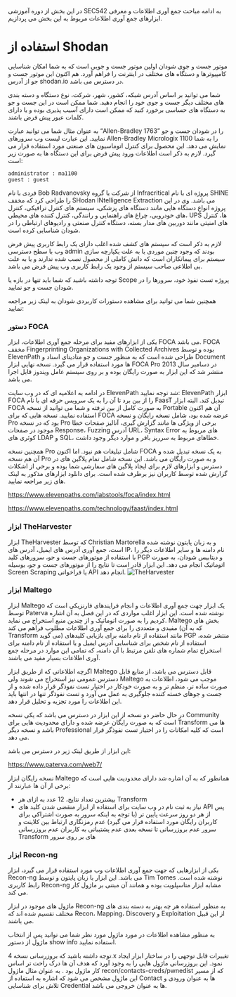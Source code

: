 در این بخش از دوره آموزشی SEC542 به ادامه مباحث جمع آوری اطلاعات و معرفی ابزارهای جمع آوری اطلاعات مربوط به این بخش می پردازیم.

# استفاده از Shodan

موتور جست و جوی شودان اولین موتور جست و جویی است که به شما امکان شناسایی کامپیوترها و دستگاه های مختلف در اینترنت را فراهم آورد. هم اکنون این موتور جست و جو از آدرس shodan.io در دسترس می باشد.

شما می توانید بر اساس آدرس شبکه، کشور، شهر، شرکت، نوع دستگاه و دسته بندی های مختلف دیگر جست و جوی خود را انجام دهید. شما ممکن است در این جست و جو به دستگاه های حساسی برخورد کنید که ممکن است دارای آسیب پذیری بوده و یا دارای کلمات عبور پیش فرض باشند.

به عنوان مثال شما می توانید عبارت “Allen-Bradley 1763” را در شودان جست و جو نمایید. این عبارت لیست وب سرورهای Allen-Bradley Micrologix 1100 را به شما نمایش می دهد. این محصول برای کنترل اتوماسیون های صنعتی مورد استفاده قرار می گیرد. لازم به ذکر است اطلاعات ورود پیش فرض برای این دستگاه ها به صورت زیر است:
```text
administrator : ma1100
guest : guest
```

فردی با نام Bob Radvanovsky از شرکت یا گروه Infracritical پروژه ای با نام SHINE را طراحی کرد که مخفف SHodan INtelligence Extraction می باشد. وی در این پروژه انواع دستگاه هایی مانند دستگاه های پزشکی، سیستم های کنترل ترافیکی، کنترل های خودرویی، چراغ های راهنمایی و رانندگی، کنترل کننده های محیطی، UPS ها، کنترل های امنیتی مانند دوربین های مدار بسته، دستگاه کنترل صنعتی و رادیوهای ارتباطی را در شودان شناسایی کرده است.

لازم به ذکر است که سیستم های کشف شده اغلب دارای یک رابط کاربری پیش فرض وب با سطح دسترسی admin بودند که وجود چنین موردی یا به علت یکپارچه سازی سیستم برای پیمانکاران است که دانش کاملی از محصول نصب شده ندارند و یا به علت بی اطلاعی صاحب سیستم از وجود یک رابط کاربری وب پیش فرض می باشد.

توجه داشته باشید که شما باید تنها در بازه یا Scope پروژه تست نفوذ خود، سرورها را در شودان جست و جو نمایید.

همچنین شما می توانید برای مشاهده دستورات کاربردی شودان به لینک زیر مراجعه نمایید:

### دستور FOCA

یکی از ابزارهای مفید برای مرحله جمع آوری اطلاعات، ابزار FOCA می باشد. FOCA مخفف Fingerprinting Organizations with Collected Archives بوده و توسط ElevenPath طراحی شده است که به منظور جست و جو متادیتای اسناد و Document ها مورد استفاده قرار می گیرد. نسخه نهایی ابزار FOCA Pro در دسامبر سال 2013 منتشر شد که این ابزار به صورت رایگان بوده و بر روی سیستم عامل ویندوز قابل اجرا می باشد.

در ادامه به اعلامیه ای که در وب سایت ElevenPath شد توجه نمایید:
ElevenPath ابزار FOCA را از بین برد تا آن را به یک سرویس حرفه ای با نام FaasT تبدیل کند. البته ابزار FOCA به صورت کامل از بین نرفته و شما می توانید از نسخه Portable آن هم اکنون استفاده نمایید. نسخه هایی که برای FOCA عرضه شده بود، شامل نسخه رایگان و نسخه Pro بود که در نسخه Pro برخی از ویژگی ها مانند گزارش گیری، آنالیز صفحات خطا موجود در صفحات Response، Fuzzing آدرس URL، Syntax Error های مربوط به کوئری های LDAP و SQL، خطاهای مربوط به سرریز بافر و موارد دیگر وجود داشت.

همچنین نسخه Pro شامل تبلیغات هم نبود. اما اکنون FOCA به یک نسخه تبدیل شده و آن هم نسخه Pro و به صورت رایگان می باشد. این نسخه شامل تمام پلاگین های در دسترس و ابزارهای لازم برای ایجاد پلاگین های سفارشی شما بوده و برخی از اشکلات گزارش شده توسط کاربران نیز برطرف شده است. برای دانلود ابزارهای مذکور به لینک های زیر مراجعه نمایید.

https://www.elevenpaths.com/labstools/foca/index.html

https://www.elevenpaths.com/technology/faast/index.html

### ابزار TheHarvester

ابزار TheHarvester که توسط Christian Martorella و به زبان پایتون نوشته شده است، جمع آوری آدرس های ایمیل، آدرس های IP، نام دامنه ها و سایر اطلاعات دیگر را با استفاده از موتورهای جست و جو، سرورهای کلید PGP و دیتابیس شودان، به صورت اتوماتیک انجام می دهد. این ابزار قادر است تا نتایج را از موتورهای جست و جو، بوسیله Screen Scraping یا فراخوانی API انجام دهد.
![TheHarvester](https://github.com/BugHunter021/Penetration-OWASP/blob/main/SEC542/lesson-7/images/theharvester_intro.png)

### ابزار Maltego

ابزار Maltego یک ابزار جهت جمع آوری اطلاعات و انجام فرایندهای فارنزیکی است که توسط Paterva نوشته شده است. این ابزار اغلب مواردی که در این فصل به آن اشاره کردیم را به صورت اتوماتیک و از چندین منبع استخراج می نماید. Maltego بخش های مفیدی و متعددی را برای جمع آوری اطلاعات مطلوب فراهم می کند (که به آن Transform می گوید) مانند استفاده از نام دامنه برای بازیابی کلیدهای PGP منتشر شده، استفاده از نام شخص برای شناسایی آدرس ایمیل و یا استفاده از نام دامنه برای استخراج تمام شماره های تلفن مرتبط با آن دامنه، که تمامی این موارد در مرحله جمع آوری اطلاعات بسیار مفید می باشند.

اگرچه اطلاعاتی که از طریق ابزار Maltego قابل دسترس می باشد، از منابع قابل دسترس عمومی نیز استخراج می شوند ولی Maltego موجب می شود، اطلاعات به صورت ساده تر، منظم تر و به صورت خودکار در اختیار تست نفوذگر قرار داده شده و از جست و جوهای خسته کننده جلوگیری به عمل می آورد و تست نفوذگر تنها در انتها باید این اطلاعات را مورد تجزیه و تحلیل قرار دهد.

در حال حاضر دو نسخه از این ابزار در دسترس می باشد که یکی نسخه Community است که به صورت رایگان عرضه شده و دارای محدودیت هایی برای Transform ها می باشد و نسخه دیگر Professional است که کلیه امکانات را در اختیار تست نفوذگر قرار می دهد.

این ابزار از طریق لینک زیر در دسترس می باشد:

https://www.paterva.com/web7/

نسخه رایگان ابزار Maltego همانطور که به آن اشاره شد دارای محدودیت هایی است که برخی از آن ها عبارتند از:

* بیشترین تعداد نتایج، 12 عدد به ازای هر Transform
* نیاز به ثبت نام در وب سایت برای استفاده از ابزار
    منقضی شدن کلید های API پس از هر دو روز
    سرعت پایین تر (با توجه به اینکه سرور به صورت اشتراکی برای کاربران رایگان مورد استفاده قرار می گیرد)
    عدم رمزنگاری ارتباط بین کلاینت و سرور
    عدم بروزرسانی تا نسخه بعدی
    عدم پشتیبانی به کاربران
    عدم بروزرسانی Transform های بر روی سرور

### ابزار Recon-ng

یکی از ابزارهایی که جهت جمع آوری اطلاعات وب مورد استفاده قرار می گیرد، ابزار Recon-ng می باشد. این ابزار با زبان پایتون و توسط Tim Tomes نوشته شده است. رابط کاربری Recon-ng مشابه ابزار متاسپلویت بوده و همانند آن مبتنی بر ماژول کار می کند.

ماژول های موجود در ابزار Recon-ng به منظور استفاده هر چه بهتر به دسته بندی های مختلف تقسیم شده اند که Recon، Mapping، Discovery و Exploitation از این قبیل می باشند.

به منظور مشاهده اطلاعات در مورد ماژول مورد نظر شما می توانید پس از انتخاب ماژول از دستور show info استفاده نمایید.

توجه داشته باشید که بروزرسانی نسخه 4.x تغییرات قابل توجهی را در ساختار ابزار ایجاد نمود. این بروزرسانی ماژول هایی را به وجود آورد که هدف آن ها درک راحت تر اساس کار ماژول بود . به عنوان مثال ماژول recon/contacts-creds/pwnedist که از مسیر این ماژول مشخص می شود که اشاره به استفاده از Contact ها به عنوان ورودی و تلاش برای شناسایی Credential ها به عنوان خروجی می باشد. 
